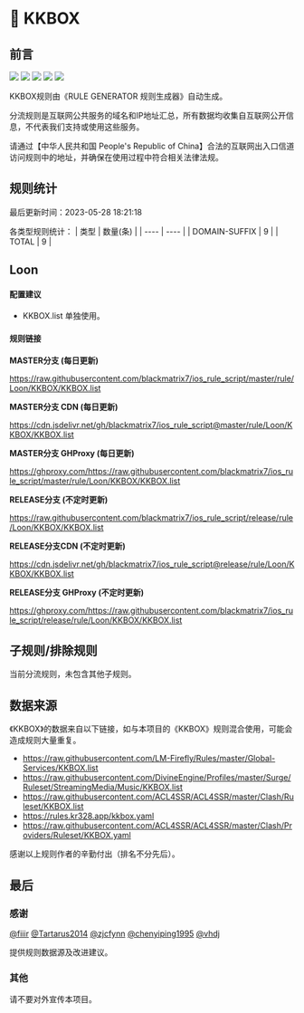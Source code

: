 # 🧸 KKBOX

## 前言

![](https://shields.io/badge/-移除重复规则-ff69b4) ![](https://shields.io/badge/-DOMAIN与DOMAIN--SUFFIX合并-green) ![](https://shields.io/badge/-DOMAIN--SUFFIX间合并-critical) ![](https://shields.io/badge/-DOMAIN--SUFFIX与DOMAIN--KEYWORD合并-blue) ![](https://shields.io/badge/-IP--CIDR(6)合并-blueviolet) 

KKBOX规则由《RULE GENERATOR 规则生成器》自动生成。

分流规则是互联网公共服务的域名和IP地址汇总，所有数据均收集自互联网公开信息，不代表我们支持或使用这些服务。

请通过【中华人民共和国 People's Republic of China】合法的互联网出入口信道访问规则中的地址，并确保在使用过程中符合相关法律法规。

## 规则统计

最后更新时间：2023-05-28 18:21:18

各类型规则统计：
| 类型 | 数量(条)  | 
| ---- | ----  |
| DOMAIN-SUFFIX | 9  | 
| TOTAL | 9  | 


## Loon 

#### 配置建议
- KKBOX.list 单独使用。

#### 规则链接
**MASTER分支 (每日更新)**

https://raw.githubusercontent.com/blackmatrix7/ios_rule_script/master/rule/Loon/KKBOX/KKBOX.list

**MASTER分支 CDN (每日更新)**

https://cdn.jsdelivr.net/gh/blackmatrix7/ios_rule_script@master/rule/Loon/KKBOX/KKBOX.list

**MASTER分支 GHProxy (每日更新)**

https://ghproxy.com/https://raw.githubusercontent.com/blackmatrix7/ios_rule_script/master/rule/Loon/KKBOX/KKBOX.list

**RELEASE分支 (不定时更新)**

https://raw.githubusercontent.com/blackmatrix7/ios_rule_script/release/rule/Loon/KKBOX/KKBOX.list

**RELEASE分支CDN (不定时更新)**

https://cdn.jsdelivr.net/gh/blackmatrix7/ios_rule_script@release/rule/Loon/KKBOX/KKBOX.list

**RELEASE分支 GHProxy (不定时更新)**

https://ghproxy.com/https://raw.githubusercontent.com/blackmatrix7/ios_rule_script/release/rule/Loon/KKBOX/KKBOX.list

## 子规则/排除规则


当前分流规则，未包含其他子规则。

## 数据来源

《KKBOX》的数据来自以下链接，如与本项目的《KKBOX》规则混合使用，可能会造成规则大量重复。

- https://raw.githubusercontent.com/LM-Firefly/Rules/master/Global-Services/KKBOX.list
- https://raw.githubusercontent.com/DivineEngine/Profiles/master/Surge/Ruleset/StreamingMedia/Music/KKBOX.list
- https://raw.githubusercontent.com/ACL4SSR/ACL4SSR/master/Clash/Ruleset/KKBOX.list
- https://rules.kr328.app/kkbox.yaml
- https://raw.githubusercontent.com/ACL4SSR/ACL4SSR/master/Clash/Providers/Ruleset/KKBOX.yaml


感谢以上规则作者的辛勤付出（排名不分先后）。

## 最后

### 感谢

[@fiiir](https://github.com/fiiir) [@Tartarus2014](https://github.com/Tartarus2014) [@zjcfynn](https://github.com/zjcfynn) [@chenyiping1995](https://github.com/chenyiping1995) [@vhdj](https://github.com/vhdj)

提供规则数据源及改进建议。

### 其他

请不要对外宣传本项目。
